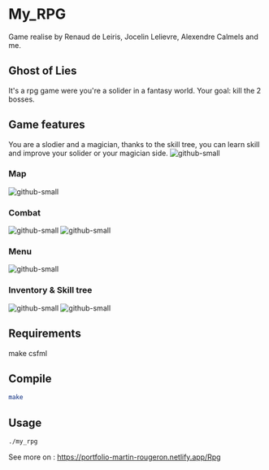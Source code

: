 # My_RPG
Game realise by Renaud de Leiris, Jocelin Lelievre, Alexendre Calmels and me.
## Ghost of Lies
It's a rpg game were you're a solider in a fantasy world. Your goal: kill the 2 bosses.	
## Game features
You are a slodier and a magician, thanks to the skill tree, you can learn skill and improve your solider or your magician side.
![github-small](https://portfolio-martin-rougeron.netlify.app/Illustration/rpg.png)
### Map
![github-small](https://portfolio-martin-rougeron.netlify.app/Illustration/Rpg/minimap.png)
### Combat
![github-small](https://portfolio-martin-rougeron.netlify.app/Illustration/Rpg/attack_melee.png)
![github-small](https://portfolio-martin-rougeron.netlify.app/Illustration/Rpg/fireball.png)
### Menu
![github-small](https://portfolio-martin-rougeron.netlify.app/Illustration/Rpg/menu.png)
### Inventory & Skill tree
![github-small](https://portfolio-martin-rougeron.netlify.app/Illustration/Rpg/Inventroy.png)
![github-small](https://portfolio-martin-rougeron.netlify.app/Illustration/Rpg/skill%20tree.png)

## Requirements
  make
  csfml
## Compile
```bash
make
```
## Usage
```bash
./my_rpg
```
See more on : https://portfolio-martin-rougeron.netlify.app/Rpg
